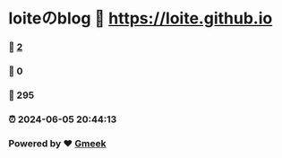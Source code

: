 # loiteのblog :link: https://loite.github.io 
### :page_facing_up: [2](https://loite.github.io/tag.html) 
### :speech_balloon: 0 
### :hibiscus: 295 
### :alarm_clock: 2024-06-05 20:44:13 
### Powered by :heart: [Gmeek](https://github.com/Meekdai/Gmeek)
